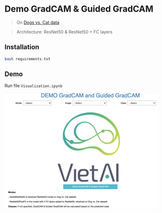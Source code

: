 # Demo GradCAM & Guided GradCAM
> On [Dogs vs. Cat data](https://www.kaggle.com/c/dogs-vs-cats)

> Architecture: ResNet50 & ResNet50 + FC layers

## Installation
```bash
bash requirements.txt
```

## Demo
Run file `Visualization.ipynb`

![img](assets/illustrations/layout.png)